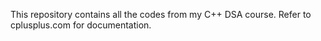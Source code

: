 This repository contains all the codes from my C++ DSA course. Refer to cplusplus.com for documentation.
